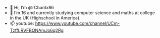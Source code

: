 - 👋 Hi, I’m @rChantx86
- 🌱 I’m 16 and currently studying computer science and maths at college in the UK (Highschool in America).
- 📫 youtube: https://www.youtube.com/channel/UCm-TzffLRVFBQNAmJo6q2Rg

